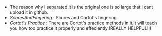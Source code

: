 - The reason why i separated it is the original one is so large that i cant upload it in github.
- *ScoresAndFingering*  :  Scores and Cortot's fingering
- *Cortot's Practice*  :  There are Cortot's practice methods in it.It will teach you how too practice it properly and effeciently.(REALLY HELPFUL!!)
